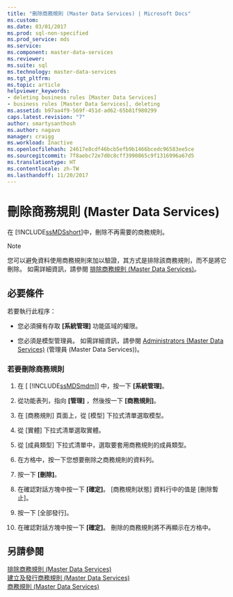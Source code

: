 ```yaml
---
title: "刪除商務規則 (Master Data Services) | Microsoft Docs"
ms.custom: 
ms.date: 03/01/2017
ms.prod: sql-non-specified
ms.prod_service: mds
ms.service: 
ms.component: master-data-services
ms.reviewer: 
ms.suite: sql
ms.technology: master-data-services
ms.tgt_pltfrm: 
ms.topic: article
helpviewer_keywords:
- deleting business rules [Master Data Services]
- business rules [Master Data Services], deleting
ms.assetid: b97aa4f9-569f-451d-ad62-65b81f980299
caps.latest.revision: "7"
author: smartysanthosh
ms.author: nagavo
manager: craigg
ms.workload: Inactive
ms.openlocfilehash: 24617e8cdf46bcb5efb9b1466bcedc96583ee5ce
ms.sourcegitcommit: 7f8aebc72e7d0c8cff3990865c9f1316996a67d5
ms.translationtype: HT
ms.contentlocale: zh-TW
ms.lasthandoff: 11/20/2017
---
```

# <a name="delete-a-business-rule-master-data-services"></a>刪除商務規則 (Master Data Services)
  在 [!INCLUDE[ssMDSshort](../includes/ssmdsshort-md.md)]中，刪除不再需要的商務規則。  
  
> [!NOTE]  
>  您可以避免資料使用商務規則來加以驗證，其方式是排除該商務規則，而不是將它刪除。 如需詳細資訊，請參閱 [排除商務規則 &#40;Master Data Services&#41;](../master-data-services/exclude-a-business-rule-master-data-services.md)。  
  
## <a name="prerequisites"></a>必要條件  
 若要執行此程序：  
  
-   您必須擁有存取 **[系統管理]** 功能區域的權限。  
  
-   您必須是模型管理員。 如需詳細資訊，請參閱 [Administrators &#40;Master Data Services&#41;](../master-data-services/administrators-master-data-services.md) (管理員 (Master Data Services))。  
  
### <a name="to-delete-a-business-rule"></a>若要刪除商務規則  
  
1.  在 [ [!INCLUDE[ssMDSmdm](../includes/ssmdsmdm-md.md)]] 中，按一下 **[系統管理]**。  
  
2.  從功能表列，指向 **[管理]** ，然後按一下 **[商務規則]**。  
  
3.  在 [商務規則]  頁面上，從 [模型]  下拉式清單選取模型。  
  
4.  從 [實體]  下拉式清單選取實體。  
  
5.  從 [成員類型] 下拉式清單中，選取要套用商務規則的成員類型。  
  
6.  在方格中，按一下您想要刪除之商務規則的資料列。  
  
7.  按一下 **[刪除]**。  
  
8.  在確認對話方塊中按一下 **[確定]**。 [商務規則狀態] 資料行中的值是 [刪除暫止]。  
  
9. 按一下 [全部發行]。  
  
10. 在確認對話方塊中按一下 **[確定]**。 刪除的商務規則將不再顯示在方格中。  
  
## <a name="see-also"></a>另請參閱  
 [排除商務規則 &#40;Master Data Services&#41;](../master-data-services/exclude-a-business-rule-master-data-services.md)   
 [建立及發行商務規則 &#40;Master Data Services&#41;](../master-data-services/create-and-publish-a-business-rule-master-data-services.md)   
 [商務規則 &#40;Master Data Services&#41;](../master-data-services/business-rules-master-data-services.md)  
  
  
